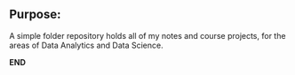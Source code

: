 ## Purpose:

A simple folder repository holds all of my notes and course projects, for the areas of Data Analytics and Data Science.


**END**
